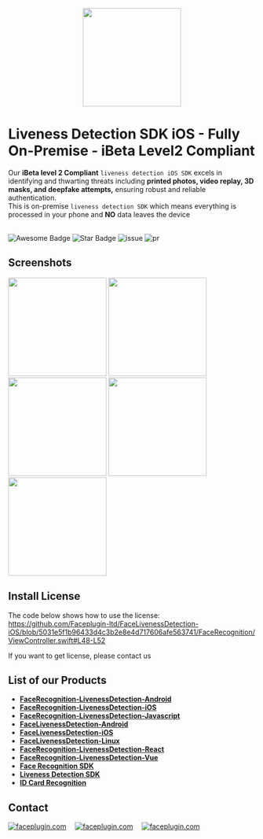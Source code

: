 <div align="center">
<img alt="" src="https://github.com/Faceplugin-ltd/FaceRecognition-Javascript/assets/160750757/657130a9-50f2-486d-b6d5-b78bcec5e6e2.png" width=200/>
</div>

# Liveness Detection SDK iOS - Fully On-Premise - iBeta Level2 Compliant
Our **iBeta level 2 Compliant** `liveness detection iOS SDK` excels in identifying and thwarting threats including **printed photos, video replay, 3D masks, and deepfake attempts,** ensuring robust and reliable authentication.
<br>This is on-premise `liveness detection SDK` which means everything is processed in your phone and **NO** data leaves the device 
<br></br>

<div align="left">
<img src="https://cdn.rawgit.com/sindresorhus/awesome/d7305f38d29fed78fa85652e3a63e154dd8e8829/media/badge.svg" alt="Awesome Badge"/>
<img src="https://img.shields.io/static/v1?label=%F0%9F%8C%9F&message=If%20Useful&style=style=flat&color=BC4E99" alt="Star Badge"/>
<img src="https://img.shields.io/github/issues/genderev/assassin" alt="issue"/>
<img src="https://img.shields.io/github/issues-pr/genderev/assassin" alt="pr"/>
</div>

## Screenshots
<div align="left">
<img alt="" src="https://github.com/Faceplugin-ltd/FaceLivenessDetection-iOS/assets/160750757/d9dda407-4a26-40ec-b76f-0a5755889c40" width=200/>
<img alt="" src="https://github.com/Faceplugin-ltd/FaceLivenessDetection-Android/assets/160750757/682cba4e-0511-4040-b66c-66ed28c249b9" width=200/>
<img alt="" src="https://github.com/Faceplugin-ltd/FaceLivenessDetection-Android/assets/160750757/9ddc0b93-49b6-4e95-a851-7728eaf9ee9d" width=200/>
<img alt="" src="https://github.com/Faceplugin-ltd/FaceLivenessDetection-Android/assets/160750757/2105a6ee-fef9-46b5-9129-3429735e3cf8" width=200/>
<img alt="" src="https://github.com/Faceplugin-ltd/FaceLivenessDetection-iOS/assets/160750757/0b2d71b6-fde1-48ff-83a9-8c7b64b7d1b8" width=200/>
</div>

## Install License
  
The code below shows how to use the license: https://github.com/Faceplugin-ltd/FaceLivenessDetection-iOS/blob/5031e5f1b96433d4c3b2e8e4d717606afe563741/FaceRecognition/ViewController.swift#L48-L52

If you want to get license, please contact us

## List of our Products

* **[FaceRecognition-LivenessDetection-Android](https://github.com/Faceplugin-ltd/FaceRecognition-Android)**
* **[FaceRecognition-LivenessDetection-iOS](https://github.com/Faceplugin-ltd/FaceRecognition-iOS)**
* **[FaceRecognition-LivenessDetection-Javascript](https://github.com/Faceplugin-ltd/FaceRecognition-LivenessDetection-Javascript)**
* **[FaceLivenessDetection-Android](https://github.com/Faceplugin-ltd/FaceLivenessDetection-Android)**
* **[FaceLivenessDetection-iOS](https://github.com/Faceplugin-ltd/FaceLivenessDetection-iOS)**
* **[FaceLivenessDetection-Linux](https://github.com/Faceplugin-ltd/FaceLivenessDetection-Linux)**
* **[FaceRecognition-LivenessDetection-React](https://github.com/Faceplugin-ltd/FaceRecognition-LivenessDetection-React)**
* **[FaceRecognition-LivenessDetection-Vue](https://github.com/Faceplugin-ltd/FaceRecognition-LivenessDetection-Vue)**
* **[Face Recognition SDK](https://github.com/Faceplugin-ltd/Face-Recognition-SDK)**
* **[Liveness Detection SDK](https://github.com/Faceplugin-ltd/Face-Liveness-Detection-SDK)**
* **[ID Card Recognition](https://github.com/Faceplugin-ltd/ID-Card-Recognition)**

## Contact
<div align="left">
<a target="_blank" href="mailto:info@faceplugin.com"><img src="https://img.shields.io/badge/email-info@faceplugin.com-blue.svg?logo=gmail " alt="faceplugin.com"></a>&emsp;
<a target="_blank" href="https://t.me/faceplugin"><img src="https://img.shields.io/badge/telegram-@faceplugin-blue.svg?logo=telegram " alt="faceplugin.com"></a>&emsp;
<a target="_blank" href="https://wa.me/+14422295661"><img src="https://img.shields.io/badge/whatsapp-faceplugin-blue.svg?logo=whatsapp " alt="faceplugin.com">
</div>

